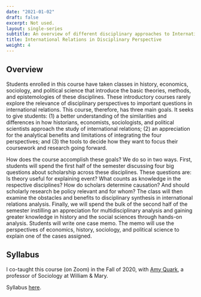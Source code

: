 ```yaml
---
date: "2021-01-02"
draft: false
excerpt: Not used.
layout: single-series
subtitle: An overview of different disciplinary approaches to International Relations
title: International Relations in Disciplinary Perspective
weight: 4
---
```


## Overview

Students enrolled in this course have taken classes in history, economics, sociology, and political science that introduce the basic theories, methods, and epistemologies of these disciplines. These introductory courses rarely explore the relevance of disciplinary perspectives to important questions in international relations. This course, therefore, has three main goals. It seeks to give students: (1) a better understanding of the similarities and differences in how historians, economists, sociologists, and political scientists approach the study of international relations; (2) an appreciation for the analytical benefits and limitations of integrating the four perspectives; and (3) the tools to decide how they want to focus their coursework and research going forward.

How does the course accomplish these goals? We do so in two ways. First, students will spend the first half of the semester discussing four big questions about scholarship across these disciplines. These questions are: Is theory useful for explaining event? What counts as knowledge in the respective disciplines? How do scholars determine causation? And should scholarly research be policy relevant and for whom? The class will then examine the obstacles and benefits to disciplinary synthesis in international relations analysis. Finally, we will spend the bulk of the second half of the semester instilling an appreciation for multidisciplinary analysis and gaining greater knowledge in history and the social sciences through hands-on analysis. Students will write one case memo. The memo will use the perspectives of economics, history, sociology, and political science to explain one of the cases assigned.

## Syllabus

I co-taught this course (on Zoom) in the Fall of 2020, with [Amy Quark](https://www.wm.edu/as/sociology/directory/quark_a.php), a professor of Sociology at William & Mary. 

Syllabus [here](IR300_Disciplines&IR_Fall_2020_Quark_van_der_Veen.pdf).

